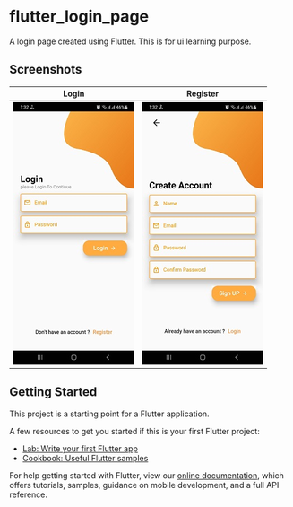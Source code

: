 # flutter_login_page

A login page created using Flutter. This is for ui learning purpose.



## Screenshots

Login               |   Register
:-------------------------:|:-------------------------:
![](https://github.com/Arifur05/flutter_login_UI/blob/master/screenshots/login.jpg?raw=true)|![](https://github.com/Arifur05/flutter_login_UI/blob/master/screenshots/sign_up.jpg?raw=true)


## Getting Started

This project is a starting point for a Flutter application.

A few resources to get you started if this is your first Flutter project:

- [Lab: Write your first Flutter app](https://flutter.dev/docs/get-started/codelab)
- [Cookbook: Useful Flutter samples](https://flutter.dev/docs/cookbook)

For help getting started with Flutter, view our
[online documentation](https://flutter.dev/docs), which offers tutorials,
samples, guidance on mobile development, and a full API reference.
